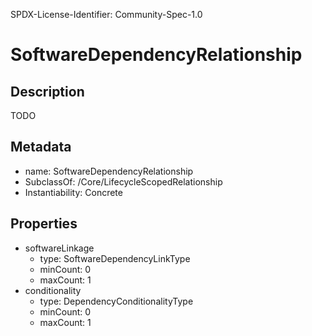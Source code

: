 SPDX-License-Identifier: Community-Spec-1.0

# SoftwareDependencyRelationship

## Description

TODO

## Metadata

- name: SoftwareDependencyRelationship
- SubclassOf: /Core/LifecycleScopedRelationship
- Instantiability: Concrete

## Properties

- softwareLinkage
  - type: SoftwareDependencyLinkType
  - minCount: 0
  - maxCount: 1
- conditionality
  - type: DependencyConditionalityType
  - minCount: 0
  - maxCount: 1
